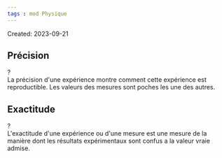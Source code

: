 ```yaml
---
tags : mod Physique
---
```

Created: 2023-09-21

## Précision
?  
La précision d'une expérience montre comment cette expérience est reproductible. Les valeurs des mesures sont poches les une des autres.

## Exactitude
?  
L'exactitude d'une expérience ou d'une mesure est une mesure de la manière dont les résultats expérimentaux sont confus a la valeur vraie admise.
